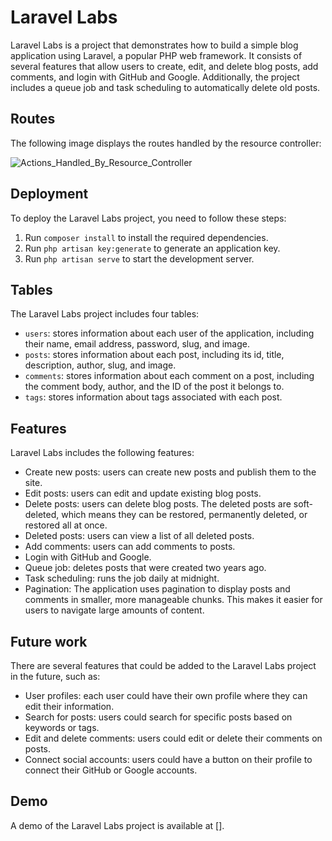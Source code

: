 # Laravel Labs

Laravel Labs is a project that demonstrates how to build a simple blog application using Laravel, a popular PHP web framework. It consists of several features that allow users to create, edit, and delete blog posts, add comments, and login with GitHub and Google. Additionally, the project includes a queue job and task scheduling to automatically delete old posts.

## Routes

The following image displays the routes handled by the resource controller:

![Actions_Handled_By_Resource_Controller](https://user-images.githubusercontent.com/77510429/227795249-e6f22758-4fd1-4748-8438-095c9d0e7235.PNG)

## Deployment

To deploy the Laravel Labs project, you need to follow these steps:

1. Run `composer install` to install the required dependencies.
2. Run `php artisan key:generate` to generate an application key.
3. Run `php artisan serve` to start the development server.

## Tables

The Laravel Labs project includes four tables:

* `users`: stores information about each user of the application, including their name, email address, password, slug, and image.
* `posts`: stores information about each post, including its id, title, description, author, slug, and image.
* `comments`: stores information about each comment on a post, including the comment body, author, and the ID of the post it belongs to.
* `tags`: stores information about tags associated with each post.

## Features

Laravel Labs includes the following features:

* Create new posts: users can create new posts and publish them to the site.
* Edit posts: users can edit and update existing blog posts.
* Delete posts: users can delete blog posts. The deleted posts are soft-deleted, which means they can be restored, permanently deleted, or restored all at once.
* Deleted posts: users can view a list of all deleted posts.
* Add comments: users can add comments to posts.
* Login with GitHub and Google.
* Queue job: deletes posts that were created two years ago.
* Task scheduling: runs the job daily at midnight.
* Pagination: The application uses pagination to display posts and comments in smaller, more manageable chunks. This makes it easier for users to navigate large amounts of content.

## Future work

There are several features that could be added to the Laravel Labs project in the future, such as:

* User profiles: each user could have their own profile where they can edit their information.
* Search for posts: users could search for specific posts based on keywords or tags.
* Edit and delete comments: users could edit or delete their comments on posts.
* Connect social accounts: users could have a button on their profile to connect their GitHub or Google accounts.

## Demo

A demo of the Laravel Labs project is available at [].



